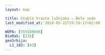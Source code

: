 ```yaml
---
layout: map

title: Stablo hrasta lužnjaka – Bele vode
last_modified_at: 2018-05-21T19:19:17+02:00

WDPA: [555589006]
BioRaS: [235]
geoSrbija:
  L1_182: [43]
---
```

